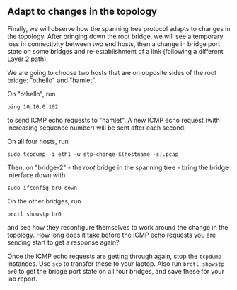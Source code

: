 ## Adapt to changes in the topology


Finally, we will observe how the spanning tree protocol adapts to changes in the topology. After bringing down the root bridge, we will see a temporary loss in connectivity between two end hosts, then a change in bridge port state on some bridges and re-establishment of a link (following a different Layer 2 path).


We are going to choose two hosts that are on opposite sides of the root bridge: "othello" and "hamlet". 

On "othello", run

```
ping 10.10.0.102
```

to send ICMP echo requests to "hamlet". A new ICMP echo request (with increasing sequence number) will be sent after each second.


On all four hosts, run

```
sudo tcpdump -i eth1 -w stp-change-$(hostname -s).pcap
```

Then, on "bridge-2" -  the _root_ bridge in the spanning tree - bring the bridge interface down with

```
sudo ifconfig br0 down
```

On the other bridges, run

```
brctl showstp br0
```

and see how they reconfigure themselves to work around the change in the topology. How long does it take before the ICMP echo requests you are sending start to get a response again?

Once the ICMP echo requests are getting through again, stop the `tcpdump` instances.  Use `scp` to transfer these to your laptop. Also run `brctl showstp br0` to get the bridge port state on all four bridges, and save these for your lab report.

